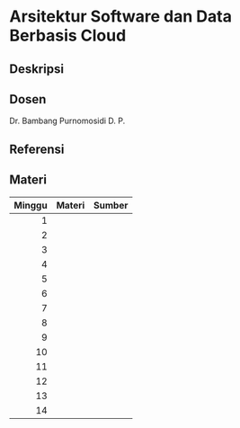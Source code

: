 # Arsitektur Software dan Data Berbasis Cloud

## Deskripsi


## Dosen

Dr. Bambang Purnomosidi D. P.

## Referensi

## Materi

| Minggu | Materi | Sumber |
|-------:|--------|--------|
| 1 | | |
| 2 | | |
| 3 | | |
| 4 | | |
| 5 | | |
| 6 | | |
| 7 | | |
| 8 | | |
| 9 | | |
| 10 | | |
| 11 | | |
| 12 | | |
| 13 | | |
| 14 | | |

